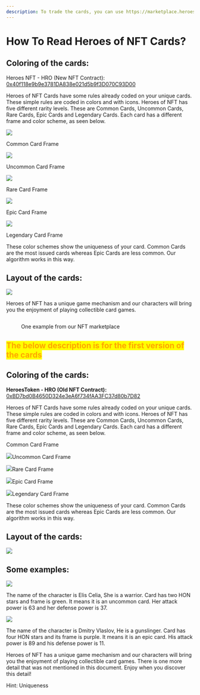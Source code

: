 ```yaml
---
description: To trade the cards, you can use https://marketplace.heroesofnft.com/
---
```


# How To Read Heroes of NFT Cards?

## Coloring of the cards: <a href="#a5c2" id="a5c2"></a>

Heroes NFT - HRO (New NFT Contract): [0x40f118e9b9e3781DA838e021d5b9f3D070C93D00](https://snowtrace.io/address/0x40f118e9b9e3781DA838e021d5b9f3D070C93D00)&#x20;

Heroes of NFT Cards have some rules already coded on your unique cards. These simple rules are coded in colors and with icons. Heroes of NFT has five different rarity levels. These are Common Cards, Uncommon Cards, Rare Cards, Epic Cards and Legendary Cards. Each card has a different frame and color scheme, as seen below.

![](.gitbook/assets/Common.png)

Common Card Frame



![](.gitbook/assets/Uncommon.png)

Uncommon Card Frame&#x20;



![](<.gitbook/assets/Rare (1).png>)

Rare Card Frame



![](.gitbook/assets/Epic.png)

Epic Card Frame



![](.gitbook/assets/Legendary.png)

Legendary Card Frame

These color schemes show the uniqueness of your card. Common Cards are the most issued cards whereas Epic Cards are less common. Our algorithm works in this way.

## Layout of the cards: <a href="#d901" id="d901"></a>

![](.gitbook/assets/Layout\_Image.jpg)

Heroes of NFT has a unique game mechanism and our characters will bring you the enjoyment of playing collectible card games.&#x20;

<figure><img src=".gitbook/assets/image.png" alt=""><figcaption><p>One example from our NFT marketplace</p></figcaption></figure>

## &#x20;<a href="#a5c2" id="a5c2"></a>

## &#x20;<a href="#a5c2" id="a5c2"></a>

## <mark style="color:orange;">The below description is for the first version of the cards</mark> <a href="#a5c2" id="a5c2"></a>

## Coloring of the cards: <a href="#a5c2" id="a5c2"></a>

**HeroesToken - HRO (Old NFT Contract):** [0xBD7bd0B4650D324e3eA6f734fAA3FC37d80b7D82](https://snowtrace.io/address/0xBD7bd0B4650D324e3eA6f734fAA3FC37d80b7D82)

Heroes of NFT Cards have some rules already coded on your unique cards. These simple rules are coded in colors and with icons. Heroes of NFT has five different rarity levels. These are Common Cards, Uncommon Cards, Rare Cards, Epic Cards and Legendary Cards. Each card has a different frame and color scheme, as seen below.

<img src=".gitbook/assets/image (21).png" alt="" data-size="original">Common Card Frame

![](<.gitbook/assets/image (3).png>)Uncommon Card Frame

![](<.gitbook/assets/image (31).png>)Rare Card Frame

![](<.gitbook/assets/image (42).png>)Epic Card Frame

![](<.gitbook/assets/image (37).png>)Legendary Card Frame

These color schemes show the uniqueness of your card. Common Cards are the most issued cards whereas Epic Cards are less common. Our algorithm works in this way.

## Layout of the cards: <a href="#d901" id="d901"></a>

![](<.gitbook/assets/image (19).png>)

## Some examples: <a href="#id-8746" id="id-8746"></a>

![](<.gitbook/assets/image (32).png>)

The name of the character is Elis Celia, She is a warrior. Card has two HON stars and frame is green. It means it is an uncommon card. Her attack power is 63 and her defense power is 37.

![](<.gitbook/assets/image (40).png>)

The name of the character is Dmitry Vlaslov, He is a gunslinger. Card has four HON stars and its frame is purple. It means it is an epic card. His attack power is 89 and his defense power is 11.

Heroes of NFT has a unique game mechanism and our characters will bring you the enjoyment of playing collectible card games. There is one more detail that was not mentioned in this document. Enjoy when you discover this detail!

Hint: Uniqueness
